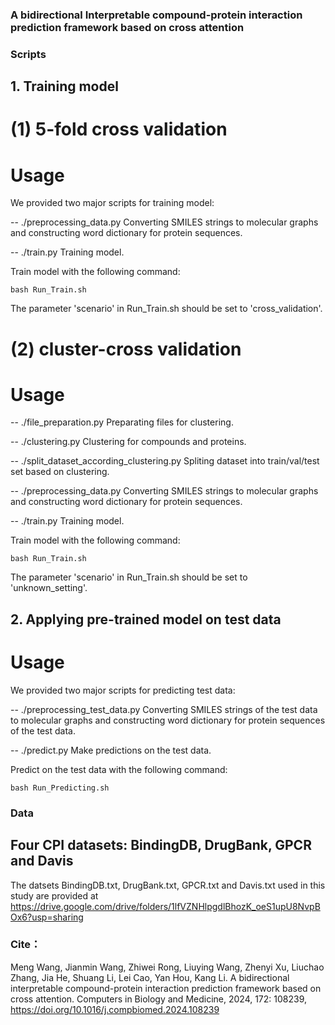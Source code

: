 ### A bidirectional Interpretable compound-protein interaction prediction framework based on cross attention

### Scripts
## 1. Training model
# (1) 5-fold cross validation
# Usage
We provided two major scripts for training model:

-- ./preprocessing_data.py Converting SMILES strings to molecular graphs and constructing word dictionary for protein sequences.

-- ./train.py Training model.

Train model with the following command:
```
bash Run_Train.sh
```
The parameter 'scenario' in Run_Train.sh should be set to 'cross_validation'.

# (2) cluster-cross validation
# Usage
-- ./file_preparation.py Preparating files for clustering. 

-- ./clustering.py Clustering for compounds and proteins. 

-- ./split_dataset_according_clustering.py Spliting dataset into train/val/test set based on clustering. 

-- ./preprocessing_data.py Converting SMILES strings to molecular graphs and constructing word dictionary for protein sequences.

-- ./train.py Training model.

Train model with the following command:
```
bash Run_Train.sh
```
The parameter 'scenario' in Run_Train.sh should be set to 'unknown_setting'.


## 2. Applying pre-trained model on test data
# Usage
We provided two major scripts for predicting test data:

-- ./preprocessing_test_data.py Converting SMILES strings of the test data to molecular graphs and constructing word dictionary for protein sequences of the test data.

-- ./predict.py Make predictions on the test data.

Predict on the test data with the following command:
```
bash Run_Predicting.sh
```


### Data
## Four CPI datasets: BindingDB, DrugBank, GPCR and Davis
The datsets BindingDB.txt, DrugBank.txt, GPCR.txt and Davis.txt used in this study are provided at https://drive.google.com/drive/folders/1lfVZNHlpgdlBhozK_oeS1upU8NvpBOx6?usp=sharing

### Cite：
Meng Wang, Jianmin Wang, Zhiwei Rong, Liuying Wang, Zhenyi Xu, Liuchao Zhang, Jia He, Shuang Li, Lei Cao, Yan Hou, Kang Li. A bidirectional interpretable compound-protein interaction prediction framework based on cross attention. Computers in Biology and Medicine, 2024, 172: 108239, https://doi.org/10.1016/j.compbiomed.2024.108239
